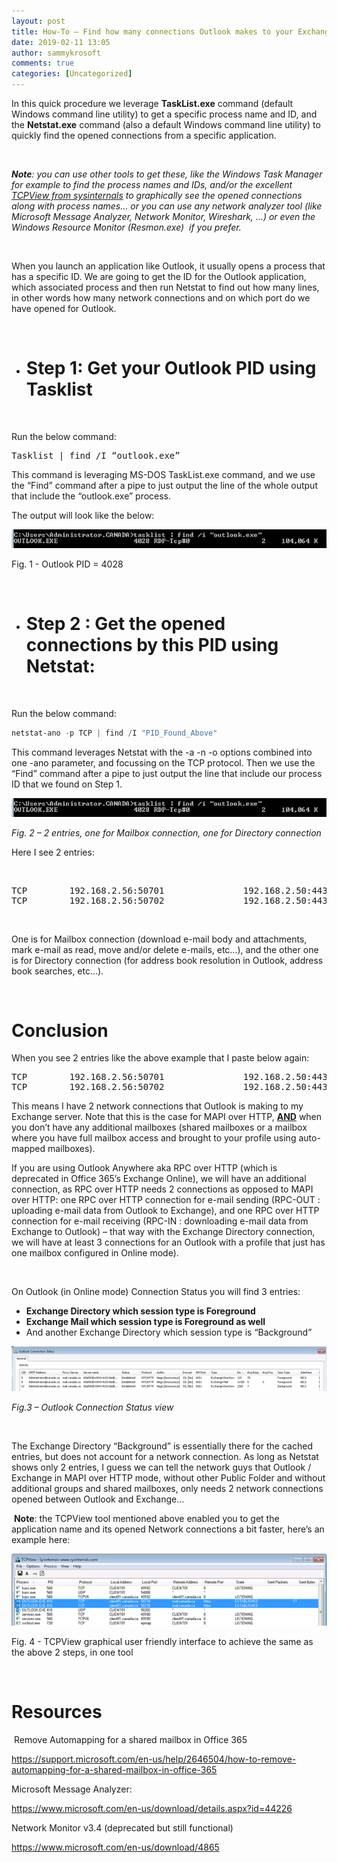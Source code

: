 ```yaml
---
layout: post
title: How-To – Find how many connections Outlook makes to your Exchange infrastructure using Netstat.exe
date: 2019-02-11 13:05
author: sammykrosoft
comments: true
categories: [Uncategorized]
---
```

In this quick procedure we leverage <strong>TaskList.exe</strong> command (default Windows command line utility) to get a specific process name and ID, and the <strong>Netstat.exe</strong> command (also a default Windows command line utility) to quickly find the opened connections from a specific application.

&nbsp;

<strong><em>Note</em></strong><em>: you can use other tools to get these, like the Windows Task Manager for example to find the process names and IDs, and/or the excellent <span><a target="_blank" href="https://docs.microsoft.com/en-us/sysinternals/downloads/tcpview" rel="noopener">TCPView from sysinternals</a></span> to graphically see the opened connections along with process names… or you can use any network analyzer tool (like Microsoft Message Analyzer, Network Monitor, Wireshark, …) or even the Windows Resource Monitor (Resmon.exe)  if you prefer.</em>

<strong> </strong>

When you launch an application like Outlook, it usually opens a process that has a specific ID. We are going to get the ID for the Outlook application, which associated process and then run Netstat to find out how many lines, in other words how many network connections and on which port do we have opened for Outlook.

<strong> </strong>
<ul>
 	<li>
<h1><strong>Step 1: Get your Outlook PID using Tasklist</strong></h1>
</li>
</ul>
&nbsp;

Run the below command:
<pre>Tasklist | find /I “outlook.exe”</pre>
This command is leveraging MS-DOS TaskList.exe command, and we use the “Find” command after a pipe to just output the line of the whole output that include the “outlook.exe” process.

The output will look like the below:

![Figure 1](/assets/media/2019/02/Fig-1.png)

<span>Fig. 1 - Outlook PID = 4028</span>

<span> </span>
<ul>
 	<li>
<h1><strong>Step 2 : Get the opened connections by this PID using Netstat:</strong></h1>
</li>
</ul>
&nbsp;

Run the below command:

```powershell
netstat-ano -p TCP | find /I "PID_Found_Above"
```

This command leverages Netstat with the -a -n -o options combined into one -ano parameter, and focussing on the TCP protocol. Then we use the “Find” command after a pipe to just output the line that include our process ID that we found on Step 1.

![Figure 2](/assets/media/2019/02/Fig-2.png)

<i>Fig. 2 – 2 entries, one for Mailbox connection, one for Directory connection</i>

<span>Here I see 2 entries:</span>

<span> </span>
<pre><span>TCP        192.168.2.56:50701               192.168.2.50:443            ESTABLISHED               4028</span>
<span>TCP        192.168.2.56:50702               192.168.2.50:443            ESTABLISHED               4028</span></pre>
<span> </span>

<span>One is for Mailbox connection (download e-mail body and attachments, mark e-mail as read, move and/or delete e-mails, etc...), and the other one is for Directory connection (for address book resolution in Outlook, address book searches, etc…).</span>

<span> </span>
<h1><strong><span>Conclusion</span></strong></h1>
<span>When you see 2 entries like the above example that I paste below again:</span>
<pre>TCP        192.168.2.56:50701               192.168.2.50:443            ESTABLISHED               4028
TCP        192.168.2.56:50702               192.168.2.50:443            ESTABLISHED               4028</pre>
This means I have 2 network connections that Outlook is making to my Exchange server. Note that this is the case for MAPI over HTTP, <strong><u>AND</u></strong> when you don’t have any additional mailboxes (shared mailboxes or a mailbox where you have full mailbox access and brought to your profile using auto-mapped mailboxes).

<span>If you are using Outlook Anywhere aka RPC over HTTP (which is deprecated in Office 365’s Exchange Online), we will have an additional connection, as RPC over HTTP needs 2 connections as opposed to MAPI over HTTP: one RPC over HTTP connection for e-mail sending (RPC-OUT : uploading e-mail data from Outlook to Exchange), and one RPC over HTTP connection for e-mail receiving (RPC-IN : downloading e-mail data from Exchange to Outlook) – that way with the Exchange Directory connection, we will have at least 3 connections for an Outlook with a profile that just has one mailbox configured in Online mode).</span>

<span> </span><span> </span>

<span>On Outlook (in Online mode) Connection Status you will find 3 entries:</span>
<ul>
 	<li><strong>Exchange Directory which session type is Foreground</strong></li>
 	<li><strong>Exchange Mail which session type is Foreground as well</strong></li>
 	<li>And another Exchange Directory which session type is “Background”</li>
</ul>

![Figure 3](/assets/media/2019/02/Fig-3.png)

<i>Fig.3 – Outlook Connection Status view</i>

<span> </span><span> </span>

<span>The Exchange Directory “Background” is essentially there for the cached entries, but does not account for a network connection. As long as Netstat shows only 2 entries, I guess we can tell the network guys that Outlook / Exchange in MAPI over HTTP mode, without other Public Folder and without additional groups and shared mailboxes, only needs 2 network connections opened between Outlook and Exchange…</span>

<span> </span><strong><span>Note</span></strong><span>: the TCPView tool mentioned above enabled you to get the application name and its opened Network connections a bit faster, here’s an example here:</span>

![Figure 1](/assets/media/2019/02/Fig-4.png)

<span>Fig. 4 - TCPView graphical user friendly interface to achieve the same as the above 2 steps, in one tool</span>

<span> </span>
<h1><span>Resources</span></h1>
<span> </span><span>Remove Automapping for a shared mailbox in Office 365</span>

<span><a target="_blank" href="https://support.microsoft.com/en-us/help/2646504/how-to-remove-automapping-for-a-shared-mailbox-in-office-365" rel="noopener">https://support.microsoft.com/en-us/help/2646504/how-to-remove-automapping-for-a-shared-mailbox-in-office-365</a></span>

Microsoft Message Analyzer:

<span><a target="_blank" href="https://www.microsoft.com/en-us/download/details.aspx?id=44226" rel="noopener">https://www.microsoft.com/en-us/download/details.aspx?id=44226</a></span>

<span>Network Monitor v3.4 (deprecated but still functional)</span>

<span><a target="_blank" href="https://www.microsoft.com/en-us/download/4865" rel="noopener">https://www.microsoft.com/en-us/download/4865</a></span>

&nbsp;
